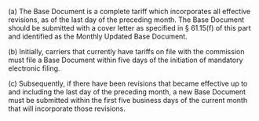 (a) The Base Document is a complete tariff which incorporates all effective revisions, as of the last day of the preceding month. The Base Document should be submitted with a cover letter as specified in § 61.15(f) of this part and identified as the Monthly Updated Base Document.
              

(b) Initially, carriers that currently have tariffs on file with the commission must file a Base Document within five days of the initiation of mandatory electronic filing.

(c) Subsequently, if there have been revisions that became effective up to and including the last day of the preceding month, a new Base Document must be submitted within the first five business days of the current month that will incorporate those revisions.


